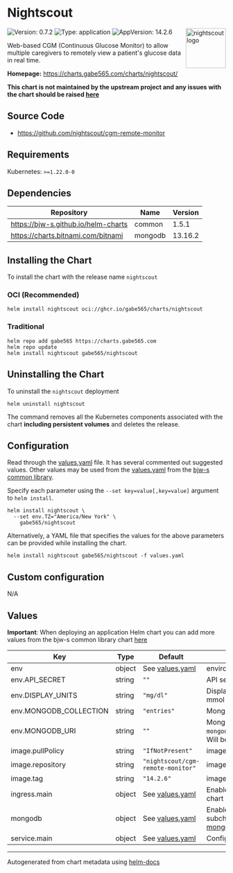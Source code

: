 # Nightscout

<img src="https://raw.githubusercontent.com/gabe565/charts/main/charts/nightscout/icon.svg" align="right" width="92" alt="nightscout logo">

![Version: 0.7.2](https://img.shields.io/badge/Version-0.7.2-informational?style=flat)
![Type: application](https://img.shields.io/badge/Type-application-informational?style=flat)
![AppVersion: 14.2.6](https://img.shields.io/badge/AppVersion-14.2.6-informational?style=flat)

Web-based CGM (Continuous Glucose Monitor) to allow multiple caregivers to remotely view a patient's glucose data in real time.

**Homepage:** <https://charts.gabe565.com/charts/nightscout/>

**This chart is not maintained by the upstream project and any issues with the chart should be raised
[here](https://github.com/gabe565/charts/issues/new?assignees=gabe565&labels=bug&template=bug_report.yaml&name=nightscout&version=0.7.2)**

## Source Code

* <https://github.com/nightscout/cgm-remote-monitor>

## Requirements

Kubernetes: `>=1.22.0-0`

## Dependencies

| Repository | Name | Version |
|------------|------|---------|
| <https://bjw-s.github.io/helm-charts> | common | 1.5.1 |
| <https://charts.bitnami.com/bitnami> | mongodb | 13.16.2 |

## Installing the Chart

To install the chart with the release name `nightscout`

### OCI (Recommended)

```console
helm install nightscout oci://ghcr.io/gabe565/charts/nightscout
```

### Traditional

```console
helm repo add gabe565 https://charts.gabe565.com
helm repo update
helm install nightscout gabe565/nightscout
```

## Uninstalling the Chart

To uninstall the `nightscout` deployment

```console
helm uninstall nightscout
```

The command removes all the Kubernetes components associated with the chart **including persistent volumes** and deletes the release.

## Configuration

Read through the [values.yaml](./values.yaml) file. It has several commented out suggested values.
Other values may be used from the [values.yaml](https://github.com/bjw-s/helm-charts/tree/a081de5/charts/library/common/values.yaml) from the [bjw-s common library](https://github.com/bjw-s/helm-charts/tree/a081de5/charts/library/common).

Specify each parameter using the `--set key=value[,key=value]` argument to `helm install`.

```console
helm install nightscout \
  --set env.TZ="America/New York" \
    gabe565/nightscout
```

Alternatively, a YAML file that specifies the values for the above parameters can be provided while installing the chart.

```console
helm install nightscout gabe565/nightscout -f values.yaml
```

## Custom configuration

N/A

## Values

**Important**: When deploying an application Helm chart you can add more values from the bjw-s common library chart [here](https://github.com/bjw-s/helm-charts/tree/a081de5/charts/library/common)

| Key | Type | Default | Description |
|-----|------|---------|-------------|
| env | object | See [values.yaml](./values.yaml) | environment variables. [[ref]](https://github.com/nightscout/cgm-remote-monitor#environment) |
| env.API_SECRET | string | `""` | API secret. Must be at least 12 characters long. |
| env.DISPLAY_UNITS | string | `"mg/dl"` | Display units for BG. Valid values are mg/dl or mmol |
| env.MONGODB_COLLECTION | string | `"entries"` | MongoDB collection for BG entries |
| env.MONGODB_URI | string | `""` | MongoDB URI, eg `mongodb://username:password@mongodb/nightscout`.    Will be generated if mongodb subchart is enabled. |
| image.pullPolicy | string | `"IfNotPresent"` | image pull policy |
| image.repository | string | `"nightscout/cgm-remote-monitor"` | image repository |
| image.tag | string | `"14.2.6"` | image tag |
| ingress.main | object | See [values.yaml](./values.yaml) | Enable and configure ingress settings for the chart under this key. |
| mongodb | object | See [values.yaml](./values.yaml) | Enable and configure mongodb database subchart under this key.    For more options see [mongodb chart documentation](https://github.com/bitnami/charts/tree/master/bitnami/mongodb) |
| service.main | object | See [values.yaml](./values.yaml) | Configures service settings for the chart. |

---
Autogenerated from chart metadata using [helm-docs](https://github.com/norwoodj/helm-docs)
